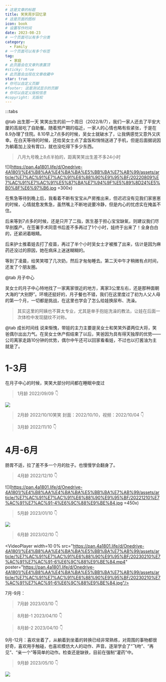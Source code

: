 ```yaml
---
# 这是文章的标题
title: 笑笑周岁回忆录
# 这是页面的图标
icon: book
# 设置写作时间
date: 2023-08-23
# 一个页面可以有多个分类
category:
  - Family
# 一个页面可以有多个标签
tag:
  - 家庭
# 此页面会在文章列表置顶
#sticky: true
# 此页面会出现在文章收藏中
star: true
# 你可以自定义页脚
#footer: 这是测试显示的页脚
# 你可以自定义版权信息
#copyright: 无版权
---
```

:::tabs

@tab 出生那一天
笑笑出生的前一个周日（2022/8/7），我们一家人还去了平安大厦的高层吃了自助餐。随着预产期的临近，一家人的心情也略有些紧张，于是在8.9办理了住院。8.10早上7点多的时候，吴女士就破水了，让我俩感觉又意外又庆幸。在白天等待的时候，还给吴女士点了盒饭和悄悄送进了手机，但是后面据说因为躺着加上没有胃口，就也没吃得下多少东西。

>八月九号晚上8点半拍的，距离笑笑出生差不多24小时

![](https://pan.4a1801.life/d/Onedrive-4A1801/%E4%B8%AA%E4%BA%BA%E5%BB%BA%E7%AB%99/assets/article/%E7%AC%91%E7%AC%91%E6%88%90%E9%95%BF/20220809%E7%AC%91%E7%AC%91%E5%87%BA%E7%94%9F%E5%89%8D24%E5%B0%8F%E6%97%B6.jpg =300x)

在焦急等待到晚上后，我看着不断有宝宝从产房推出来，但迟迟没有见我们家崽崽的时候，心情就愈发焦急，虽然嘴上不断地说要冷静，但是内心的忧虑实在掩盖不住。

后来等到7点多的时候，还是只开了二指，医生基于担心宝宝缺氧，则建议我们尽早剖腹产。在签署手术同意书后差不多再过了1个小时，娃终于出来了！全身白白的，还紧闭着眼睛。

后来护士推着娃去打了疫苗，再过了半个小时吴女士才被推了出来，估计是因为麻药还没过的原因，她在病床上迷迷糊糊的。

等到了凌晨，给笑笑喂了几次奶，然后才匆匆睡去。第二天中午才稍微有点时间，还发了个朋友圈。



<VideoPlayer
width=100%  
src="https://pan.4a1801.life/d/Onedrive-4A1801/%E4%B8%AA%E4%BA%BA%E5%BB%BA%E7%AB%99/assets/article/%E7%AC%91%E7%AC%91%E6%88%90%E9%95%BF/20220810%E7%AC%91%E7%AC%91%E5%87%BA%E7%94%9F%E6%9C%8B%E5%8F%8B%E5%9C%88.mp4" 
poster="https://pan.4a1801.life/d/Onedrive-4A1801/%E4%B8%AA%E4%BA%BA%E5%BB%BA%E7%AB%99/assets/article/%E7%AC%91%E7%AC%91%E6%88%90%E9%95%BF/20220810%E7%AC%91%E7%AC%91%E5%87%BA%E7%94%9F%E6%9C%8B%E5%8F%8B%E5%9C%88.jpg"/>


@tab 月子中心

吴女士的月子中心特地找了一家离家很近的地方，离家3公里左右，还是那种面朝大海的“大别野”。环境还挺好的，月子餐也不错，我们在这里度过了初为人父人母的第一个月，一切都是挑战，在这里也学会了怎么给娃换尿布、洗澡。

> 其实这里的阿姨也不算太专业，尤其是单手抱娃洗澡的教法，让娃在后面一次体检中发现腿纹不对称。

@tab 成长时间线
说来惭愧，带娃的主力主要是吴女士和笑笑外婆两位大将，笑爸偶尔出出力气。在吴女士休产假结束了以后，笑爸因为具有得天独厚的优势——公司离家走路10分钟的优势，偶尔中午还可以回家看看娃，不过也以打酱油为主就是了。

# 1-3月
在月子中心的时候，笑笑大部分时间都在睡眠中度过

>1月龄 2022/09/09 👇

![](https://pan.4a1801.life/d/Onedrive-4A1801/%E4%B8%AA%E4%BA%BA%E5%BB%BA%E7%AB%99/assets/article/%E7%AC%91%E7%AC%91%E6%88%90%E9%95%BF/20220909%E7%AC%91%E7%AC%91-1%E6%9C%88%E9%BE%84.jpg)

>2月龄 2022/10/10笑笑
封面：2022/10/10，视频：2022/10/04 👇

<VideoPlayer
width=100%
src="https://pan.4a1801.life/d/Onedrive-4A1801/%E4%B8%AA%E4%BA%BA%E5%BB%BA%E7%AB%99/assets/article/%E7%AC%91%E7%AC%91%E6%88%90%E9%95%BF/20221004%E7%AC%91%E7%AC%91-2%E6%9C%88%E9%BE%84.mp4"
poster="https://pan.4a1801.life/d/Onedrive-4A1801/%E4%B8%AA%E4%BA%BA%E5%BB%BA%E7%AB%99/assets/article/%E7%AC%91%E7%AC%91%E6%88%90%E9%95%BF/20221010%E7%AC%91%E7%AC%91-2%E6%9C%88%E9%BE%84.jpg"/>


>3月龄 2022/11/10 👇

<VideoPlayer
width=100%
src="https://pan.4a1801.life/d/Onedrive-4A1801/%E4%B8%AA%E4%BA%BA%E5%BB%BA%E7%AB%99/assets/article/%E7%AC%91%E7%AC%91%E6%88%90%E9%95%BF/20221110%E7%AC%91%E7%AC%91-3%E6%9C%88%E9%BE%84.mp4"
poster="https://pan.4a1801.life/d/Onedrive-4A1801/%E4%B8%AA%E4%BA%BA%E5%BB%BA%E7%AB%99/assets/article/%E7%AC%91%E7%AC%91%E6%88%90%E9%95%BF/20221110%E7%AC%91%E7%AC%91-3%E6%9C%88%E9%BE%84.jpg"/>


# 4月-6月
肠胃不适，拉了差不多一个月的肚子。也慢慢学会翻身了。
>4月龄 2022/12/10 👇

![](https://pan.4a1801.life/d/Onedrive-4A1801/%E4%B8%AA%E4%BA%BA%E5%BB%BA%E7%AB%99/assets/article/%E7%AC%91%E7%AC%91%E6%88%90%E9%95%BF/20221210%E7%AC%91%E7%AC%91-4%E6%9C%88%E9%BE%84.jpg =450x)

>5月龄 2023/01/10 👇

![](https://pan.4a1801.life/d/Onedrive-4A1801/%E4%B8%AA%E4%BA%BA%E5%BB%BA%E7%AB%99/assets/article/%E7%AC%91%E7%AC%91%E6%88%90%E9%95%BF/20230110%E7%AC%91%E7%AC%91-5%E6%9C%88%E9%BE%84.jpg)

>6月龄 2023/02/10 👇

<VideoPlayer
width=10                0%
src="https://pan.4a1801.life/d/Onedrive-4A1801/%E4%B8%AA%E4%BA%BA%E5%BB%BA%E7%AB%99/assets/article/%E7%AC%91%E7%AC%91%E6%88%90%E9%95%BF/20230210%E7%AC%91%E7%AC%91-6%E6%9C%88%E9%BE%84.mp4"
poster="https://pan.4a1801.life/d/Onedrive-4A1801/%E4%B8%AA%E4%BA%BA%E5%BB%BA%E7%AB%99/assets/article/%E7%AC%91%E7%AC%91%E6%88%90%E9%95%BF/20230210%E7%AC%91%E7%AC%91-6%E6%9C%88%E9%BE%84.jpg"/>

7月-9月：

>7月龄 2023/03/10 👇

<VideoPlayer
width=100%
src="https://pan.4a1801.life/d/Onedrive-4A1801/%E4%B8%AA%E4%BA%BA%E5%BB%BA%E7%AB%99/assets/article/%E7%AC%91%E7%AC%91%E6%88%90%E9%95%BF/20230310%E7%AC%91%E7%AC%91-7%E6%9C%88%E9%BE%84.mp4"
poster="https://pan.4a1801.life/d/Onedrive-4A1801/%E4%B8%AA%E4%BA%BA%E5%BB%BA%E7%AB%99/assets/article/%E7%AC%91%E7%AC%91%E6%88%90%E9%95%BF/20230310%E7%AC%91%E7%AC%91-7%E6%9C%88%E9%BE%84.jpg"/>

>8月龄-1 2023/04/10 👇

<VideoPlayer
width=100%
src="https://pan.4a1801.life/d/Onedrive-4A1801/%E4%B8%AA%E4%BA%BA%E5%BB%BA%E7%AB%99/assets/article/%E7%AC%91%E7%AC%91%E6%88%90%E9%95%BF/20230410%E7%AC%91%E7%AC%91-8%E6%9C%88%E9%BE%841.mp4"
poster="https://pan.4a1801.life/d/Onedrive-4A1801/%E4%B8%AA%E4%BA%BA%E5%BB%BA%E7%AB%99/assets/article/%E7%AC%91%E7%AC%91%E6%88%90%E9%95%BF/20230410%E7%AC%91%E7%AC%91-8%E6%9C%88%E9%BE%84.jpg"/>

>8月龄-2 2023/04/10 👇

<VideoPlayer
width=100%
src="https://pan.4a1801.life/d/Onedrive-4A1801/%E4%B8%AA%E4%BA%BA%E5%BB%BA%E7%AB%99/assets/article/%E7%AC%91%E7%AC%91%E6%88%90%E9%95%BF/20230410%E7%AC%91%E7%AC%91-8%E6%9C%88%E9%BE%842.mp4"
poster="https://pan.4a1801.life/d/Onedrive-4A1801/%E4%B8%AA%E4%BA%BA%E5%BB%BA%E7%AB%99/assets/article/%E7%AC%91%E7%AC%91%E6%88%90%E9%95%BF/20230410%E7%AC%91%E7%AC%91-8%E6%9C%88%E9%BE%84.jpg"/>

9月-12月：喜欢坐着了，从躺着到坐着的转换已经非常熟练，对周围的事物都很好奇，喜欢用手触碰，也喜欢模仿大人的动作、声音。逐渐学会了“飞吻”、“再见”、“亲一个”等简单的动作。检查还是缺铁，目前在强制“灌药”中。

>9月龄 2023/05/10 👇

![](https://pan.4a1801.life/d/Onedrive-4A1801/%E4%B8%AA%E4%BA%BA%E5%BB%BA%E7%AB%99/assets/article/%E7%AC%91%E7%AC%91%E6%88%90%E9%95%BF/20230510%E7%AC%91%E7%AC%91-9%E6%9C%88%E9%BE%84.jpg)